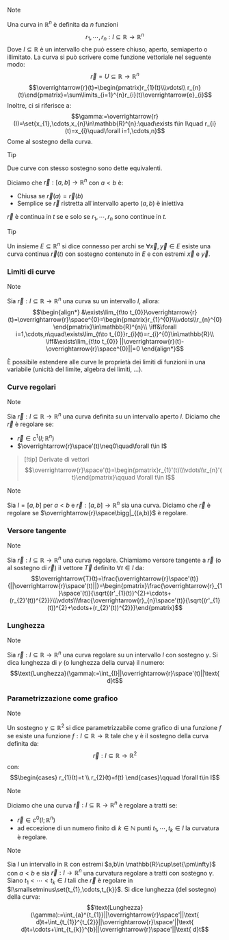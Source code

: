 >[!note]
>Una curva in $\mathbb{R}^{n}$ è definita da $n$ funzioni $$r_{1},\cdots,r_{n}:I\subseteq\mathbb{R}\to\mathbb{R}^{n}$$
>Dove $I\subseteq\mathbb{R}$ è un intervallo che può essere chiuso, aperto, semiaperto o illimitato. La curva si può scrivere come funzione vettoriale nel seguente modo: $$\overrightarrow{r}=U\subseteq\mathbb{R}\to\mathbb{R}^{n}$$
>$$\overrightarrow{r}(t)=\begin{pmatrix}r_{1}(t)\\\vdots\\ r_{n}(t)\end{pmatrix}=\sum\limits_{i=1}^{n}r_{i}(t)\overrightarrow{e}_{i}$$
>Inoltre, ci si riferisce a: $$\gamma:=\overrightarrow{r}(I)=\set{x_{1},\cdots,x_{n}\in\mathbb{R}^{n}:\quad\exists t\in I\quad r_{i}(t)=x_{i}\quad\forall i=1,\cdots,n}$$
>Come al sostegno della curva.

>[!tip]
>Due curve con stesso sostegno sono dette equivalenti.

Diciamo che $\overrightarrow{r}:[a,b]\to\mathbb{R}^{n}$ con $a<b$ è:
- Chiusa se $\overrightarrow{r}(a)=\overrightarrow{r}(b)$
- Semplice se $\overrightarrow{r}$ ristretta all'intervallo aperto $(a,b)$ è iniettiva

$\overrightarrow{r}$ è continua in $t$ se e solo se $r_{1},\cdots,r_{n}$ sono continue in $t$.

>[!tip]
>Un insieme $E\subseteq\mathbb{R}^{n}$ si dice connesso per archi se $\forall\overrightarrow{x},\overrightarrow{y}\in E$ esiste una curva continua $\overrightarrow{r}(t)$ con sostegno contenuto in $E$ e con estremi $\overrightarrow{x}$ e $\overrightarrow{y}$.

### Limiti di curve
>[!note]
>Sia $\overrightarrow{r}:I\subseteq\mathbb{R}\to\mathbb{R}^{n}$ una curva su un intervallo $I$, allora: $$\begin{align*}
&\exists\lim_{t\to t_{0}}\overrightarrow{r}(t)=\overrightarrow{r}\space^{0}=\begin{pmatrix}r_{1}^{0}\\\vdots\\r_{n}^{0}\end{pmatrix}\in\mathbb{R}^{n}\\
\iff&\forall i=1,\cdots,n\quad\exists\lim_{t\to t_{0}}r_{i}(t)=r_{i}^{0}\in\mathbb{R}\\
\iff&\exists\lim_{t\to t_{0}} ||\overrightarrow{r}(t)-\overrightarrow{r}\space^{0}||=0
\end{align*}$$

È possibile estendere alle curve le proprietà dei limiti di funzioni in una variabile (unicità del limite, algebra dei limiti, ...).

### Curve regolari
>[!note]
>Sia $\overrightarrow{r}:I\subseteq\mathbb{R}\to\mathbb{R}^{n}$ una curva definita su un intervallo aperto $I$. Diciamo che $\overrightarrow{r}$ è regolare se:
>- $\overrightarrow{r}\in c^{1}(I;\mathbb{R}^{n})$
>- $\overrightarrow{r}\space'(t)\neq0\quad\forall t\in I$

>[!tip] Derivate di vettori
>$$\overrightarrow{r}\space'(t)=\begin{pmatrix}r_{1}'(t)\\\vdots\\r_{n}'(t)\end{pmatrix}\qquad \forall t\in I$$

>[!note]
>Sia $I=[a,b]$ per $a<b$ e $\overrightarrow{r}:[a,b]\to\mathbb{R}^{n}$ sia una curva. Diciamo che $\overrightarrow{r}$ è regolare se $\overrightarrow{r}\space\bigg|_{(a,b)}$ è regolare.

### Versore tangente
>[!note]
>Sia $\overrightarrow{r}:I\subseteq\mathbb{R}\to\mathbb{R}^{n}$ una curva regolare. Chiamiamo versore tangente a $\overrightarrow{r}$ (o al sostegno di $\overrightarrow{r}$) il vettore $\overrightarrow{T}$ definito $\forall t\in I$ da:
>$$\overrightarrow{T}(t)=\frac{\overrightarrow{r}\space'(t)}{||\overrightarrow{r}\space'(t)||}=\begin{pmatrix}\frac{\overrightarrow{r}_{1}\space'(t)}{\sqrt{(r'_{1}(t))^{2}+\cdots+(r_{2}'(t))^{2}}}\\\vdots\\\frac{\overrightarrow{r}_{n}\space'(t)}{\sqrt{(r'_{1}(t))^{2}+\cdots+(r_{2}'(t))^{2}}}\end{pmatrix}$$

### Lunghezza
>[!note]
>Sia $\overrightarrow{r}: I\subseteq\mathbb{R}\to\mathbb{R}^{n}$ una curva regolare su un intervallo $I$ con sostegno $\gamma$. Si dica lunghezza di $\gamma$ (o lunghezza della curva) il numero: $$\text{Lunghezza}(\gamma):=\int_{I}||\overrightarrow{r}\space'(t)||\text{ d}t$$

### Parametrizzazione come grafico
>[!note]
>Un sostegno $\gamma\subseteq\mathbb{R}^{2}$ si dice parametrizzabile come grafico di una funzione $f$ se esiste una funzione $f:I\subseteq\mathbb{R}\to\mathbb{R}$ tale che $\gamma$ è il sostegno della curva definita da: $$\overrightarrow{r}:I\subseteq\mathbb{R}\to\mathbb{R}^{2}$$
>con: $$\begin{cases}
r_{1}(t)=t \\
r_{2}(t)=f(t)
\end{cases}\qquad \forall t\in I$$

>[!note]
>Diciamo che una curva $\overrightarrow{r}:I\subseteq\mathbb{R}\to\mathbb{R}^{n}$ è regolare a tratti se:
>- $\overrightarrow{r}\in c^{0}(I;\mathbb{R}^{n})$
>- ad eccezione di un numero finito di $k\in\mathbb{N}$ punti $t_{1},\cdots,t_{k}\in I$ la curvatura è regolare.

>[!note]
>Sia $I$ un intervallo in $\mathbb{R}$ con estremi $a,b\in \mathbb{R}\cup\set{\pm\infty}$ con $a<b$ e sia $\overrightarrow{r}:I\to\mathbb{R}^{n}$ una curvatura regolare a tratti con sostegno $\gamma$. Siano $t_{1}<\cdots<t_{k}\in I$ tali che $\overrightarrow{r}$ è regolare in $I\smallsetminus\set{t_{1},\cdots,t_{k}}$. Si dice lunghezza (del sostegno) della curva: $$\text{Lunghezza}(\gamma):=\int_{a}^{t_{1}}||\overrightarrow{r}\space'||\text{ d}t+\int_{t_{1}}^{t_{2}}||\overrightarrow{r}\space'||\text{ d}t+\cdots+\int_{t_{k}}^{b}||\overrightarrow{r}\space'||\text{ d}t$$

